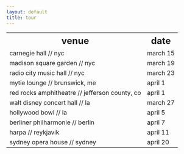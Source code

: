```yaml
---
layout: default
title: tour
---
```


<table style="width:100%">
  <tr>
    <th style="font-size: 150%;">venue</th>
    <th style="font-size: 150%;">date</th> 
   
  </tr>
  <tr>
    <td>carnegie hall // nyc</td>
    <td>march 15</td>
  </tr>
  <tr>
    <td>madison square garden // nyc</td>
    <td>march 19</td>
  </tr>
  <tr>
    <td>radio city music hall // nyc</td>
    <td>march 23</td>
  </tr>
  <tr>
    <td>mytie lounge // brunswick, me</td>
    <td>april 1</td>
  </tr>
  <tr>
    <td>red rocks amphitheatre // jefferson county, co</td>
    <td>april 1</td>
  </tr>
  <tr>
    <td>walt disney concert hall // la</td>
    <td>march 27</td>
  </tr>
  <tr>
    <td>hollywood bowl // la</td>
    <td>april 5</td>
  </tr>
  <tr>
    <td>berliner philharmonie // berlin</td>
    <td>april 7</td>
  </tr>
  <tr>
    <td>harpa // reykjavik</td>
    <td>april 11</td>
  </tr>
  <tr>
    <td>sydney opera house // sydney</td>
    <td>april 20</td>
  </tr>
</table>